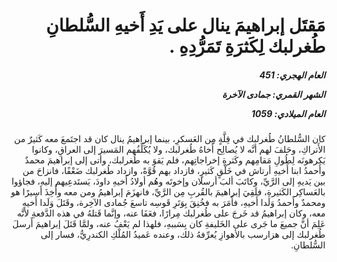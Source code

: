<h1 dir="rtl">مَقتَل إبراهيمَ ينال على يَدِ أَخيهِ السُّلطانِ طُغرلبك لِكَثرَةِ تَمَرُّدِهِ .</h1>

<h5 dir="rtl">العام الهجري:  451

الشهر القمري: جمادى الآخرة

العام الميلادي: 1059</h5>

<p dir="rtl">كان السُّلطانُ طُغرلبك في قِلَّةٍ مِن العَسكرِ، بينما إبراهيمُ ينال كان قد اجتَمعَ معه كَثيرٌ من الأَتراكِ، وحَلفَ لهم أنَّه لا يُصالِح أَخاهُ طُغرلبك، ولا يُكَلِّفُهم المَسيرَ إلى العراقِ، وكانوا يَكرهونَه لِطُولِ مَقامِهم وكَثرةِ إخراجاتِهم، فلم يَقوَ به طُغرلبك، وأتى إلى إبراهيمَ محمدٌ وأَحمدُ ابنا أَخيهِ أرتاش في خَلْقٍ كَثيرٍ، فازداد بهم قُوَّةً، وازداد طُغرلبك ضَعْفًا، فانزاحَ من بين يَديهِ إلى الرَّيِّ، وكاتَبَ ألبَ أرسلان وإخوتَه وهُم أولادُ أَخيهِ داودَ، يَستَدعِيهم إليه، فجاؤوا بالعَساكِر الكَثيرةِ، فلَقِيَ إبراهيمَ بالقُربِ مِن الرَّيِّ، فانهزَمَ إبراهيمُ ومن معه وأُخِذَ أَسيرًا هو ومحمدٌ وأَحمدُ وَلَدا أَخيهِ، فأَمَرَ به فخُنِقَ بِوَتَرِ قَوسِه تاسعَ جُمادى الآخِرة، وقَتَلَ وَلَدا أَخيهِ معه، وكان إبراهيمُ قد خَرجَ على طُغرلبك مِرارًا، فعَفَا عنه، وإنَّما قَتلهُ في هذه الدَّفعةِ لأنَّه عَلِمَ أنَّ جميعَ ما جَرى على الخَليفةِ كان بِسَببهِ، فلهذا لم يَعْفُ عنه، ولمَّا قَتَلَ إبراهيمَ أَرسلَ طُغرلبك إلى هزارسب بالأهوازِ يُعرِّفهُ ذلك، وعنده عَميدُ المُلْكِ الكندرِيُّ، فسار إلى السُّلطانِ.</p></br>
